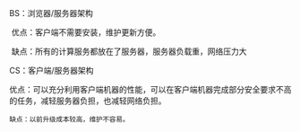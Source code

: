 BS：浏览器/服务器架构

​	  优点：客户端不需要安装，维护更新方便。

​	  缺点：所有的计算服务都放在了服务器，服务器负载重，网络压力大

CS：客户端/服务器架构

​	  优点：可以充分利用客户端机器的性能，可以在客户端机器完成部分安全要求不高的任务，减轻服务器负担，也减轻网络负担。

 	缺点：以前升级成本较高，维护不容易。





